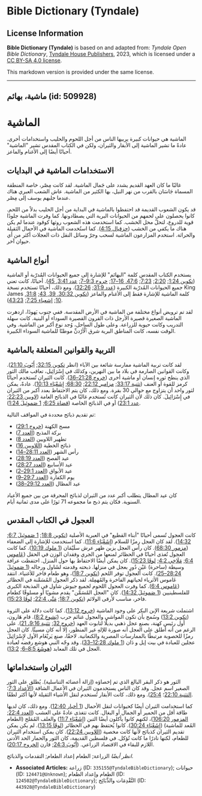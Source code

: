 # Bible Dictionary (Tyndale)

## License Information

**Bible Dictionary (Tyndale)** is based on and adapted from: _Tyndale Open Bible Dictionary_, [Tyndale House Publishers](https://tyndaleopenresources.com/), 2023, which is licensed under a [CC BY-SA 4.0 license](https://creativecommons.org/licenses/by-sa/4.0/legalcode.en).

This markdown version is provided under the same license.



--------------------------------

## ماشية، بهائم (id: 509928)

الماشية
=======

الماشية هي حيوانات كبيرة يربيها الناس من أجل اللحوم والحليب واستخدامات أخرى. عادةً ما تشير الماشية إلى الأبقار والثيران، ولكن في الكتاب المقدس تشير "الماشية" أحيانًا أيضًا إلى الأغنام والماعز.

الاستخدامات الماشية في البدايات
-------------------------------

غالبًا ما كان العهد القديم يشدد على جَمال الماشية. لقد كانت مِصْر، خاصة المنطقة المسماة جَاسَان بالقرب من نهر النيل، بها الكثير من الماشية. عاش الشعب العبري هناك عندما جلبهم يوسف إلى مِصْر.

قد يكون الشعوب القديمة قد احتفظوا بالماشية في البداية من أجل الحليب بدلاً من اللحم. كانوا يحصلون على لحمهم من الحيوانات البرية التي يصطادونها. كما وفرت الماشية جلودًا قوية للدروع، لتحلّ محل الخشب. كما استخدمت هذه الشعوب روثها كوقود عندما لم يكن هناك ما يكفي من الخشب ([حزقيال 4:15](https://ref.ly/Ezek4:15)). كما استُخدمت الماشية في الأحمال الثقيلة والحراثة. استخدم المزارعون الماشية لسحب وجرّ وسائل النقل ذات العجلات أكثر من أي حيوان آخر.

أنواع الماشية
-------------

يستخدم الكتاب المقدس كلمة "البهائم" للإشارة إلى جميع الحيوانات المُدرّبة أو الماشية ([تكوين 1:24](https://ref.ly/Gen1:24); [2:20](https://ref.ly/Gen2:20); [7:23](https://ref.ly/Gen7:23); [47:6, 16–17](https://ref.ly/Gen47:6,Gen47:16-Gen47:17); [خروج 9:3–7](https://ref.ly/Exod9:3-Exod9:7); [عدد 3:41, 45](https://ref.ly/Num3:41,Num3:45)). أحيانًا، كانت تعني جميع الحيوانات المُدرّبة الكبيرة ([عدد 31:9](https://ref.ly/Num31:9); [32:26](https://ref.ly/Num32:26)). ومع ذلك، أحيانًا تستخدم نسخة King James كلمة الماشية للإشارة فقط إلى الأغنام والماعز ([تكوين 30:32, 39, 43](https://ref.ly/Gen30:32,Gen30:39,Gen30:43); [31:8, 10](https://ref.ly/Gen31:8,Gen31:10); [إشعياء 7:25](https://ref.ly/Isa7:25); [43:23](https://ref.ly/Isa43:23)).

لقد تم ترويض أنواع مختلفة من الماشية في الأرض المقدسة. ففي جنوب يَهوذَا، ازدهرت الماشية الصغيرة قصيرة الأرجل ذات القرون القصيرة السوداء أو البنية. كانت سهلة التدريب وكانت حيوية للزراعة. وعلى طول الساحل، وُجد نوع أكبر من الماشية. وفي الوقت نفسه، كانت المناطق البرية شرق ٱلْأرْدنِّ موطنًا للماشية السوداء الكبيرة.

التربية والقوانين المتعلقة بالماشية
-----------------------------------

لقد كانت تربية الماشية ممارسة شائعة بين الآباء (انظر [تكوين 32:15](https://ref.ly/Gen32:15); [أَيّوبَ 21:10](https://ref.ly/Job21:10)). وكانت القوانين الصارمة في بلاد ما بين النهرين، وكذلك في إِسْرَائِيل، تعاقب مالك الثور الذي ينطح ثوره إنسان أو ماشية أخرى ([خروج 21:28–36](https://ref.ly/Exod21:28-Exod21:36)). كانت الثيران تُستخدم أحيانًا كرمز للقوة أو العنف ([تثنية 33:17](https://ref.ly/Deut33:17); [مزامير 22:12](https://ref.ly/Ps22:12); [68:30](https://ref.ly/Ps68:30); [إِشَعْيَاء 10:13](https://ref.ly/Isa10:13)). عادةً، يمكن لثور واحد أن يتزاوج مع حوالي 30 بقرة. ومع ذلك، كان يتم الاحتفاظ بعدد أكبر من الثيران في إِسْرَائِيلَ. كان ذلك لأن الثيران كانت تُستخدم غالبًا في الذبائح العامة ([لاويين 22:23](https://ref.ly/Lev22:23); [عدد 23:1](https://ref.ly/Num23:1)) أو في الذبائح الخاصة ([قضاة 6:25](https://ref.ly/Judg6:25); [1 صَموئِيلَ 1:24](https://ref.ly/1Sam1:24)).

تم تقديم ذبائح محددة في المواقف التالية:

* مسح الكهنة ([خروج 29:1](https://ref.ly/Exod29:1))
* بركة المذبح ([العدد 7](https://ref.ly/Num7:1-Num7:89))
* تطهير اللاويين ([العدد 8](https://ref.ly/Num8:1-Num8:26))
* ذبائح الخطية ([اللاويين 16](https://ref.ly/Lev16:1-Lev16:34))
* رأس الشهر ([العدد 28:11–14](https://ref.ly/Num28:11-Num28:14))
* عيد الفصح ([العدد 28:19](https://ref.ly/Num28:19))
* عيد الأسابيع ([العدد 28:27](https://ref.ly/Num28:27))
* عيد الأبواق ([العدد 29:1–2](https://ref.ly/Num29:1-Num29:2))
* يوم الكفارة ([العدد 29:7–9](https://ref.ly/Num29:7-Num29:9))
* عيد المظال ([العدد 29:12–38](https://ref.ly/Num29:12-Num29:38))

كان عيد المظال يتطلب أكبر عدد من الثيران لذبائح المحرقة من بين جميع الأعياد السنوية. فكان يتم ذبح ما مجموعه 71 ثورًا على مدى ثمانية أيام.

العجول في الكتاب المقدس
-----------------------

كانت العجول تُسمى أحيانًا "أبناء القطيع" في العبرية الأصلية ([تكوين 18:8](https://ref.ly/Gen18:8); [1 صَموئِيلَ 6:7](https://ref.ly/1Sam6:7); [14:32](https://ref.ly/1Sam14:32)). لقد كان العجل رمزًا للسلام ([إِشَعْيَاء 11:6](https://ref.ly/Isa11:6)). كما استخدمت للإشارة إلى الضعفاء ([مزمور 68:30](https://ref.ly/Ps68:30)). كان رأس العجل يزين ظهر عرش سلَيْمَان ([1 ملوك 10:19](https://ref.ly/1Kgs10:19)). كما كانت العجول تُغذى أحيانًا في الحظائر لمنعها من الجري وفقدان الوزن في الحقل ([عَاموس 6:4](https://ref.ly/Amos6:4); [مَلَاخِي 4:2](https://ref.ly/Mal4:2); [لوقَا 15:23](https://ref.ly/Luke15:23)). كان يمكن أيضًا الاحتفاظ بها حول المنزل. احتفظت عرافة وسيطة (ساحرة) عَيْنِ دُورٍ بعجل في منزلها. ذبحته وقدمته لشَاول ورجاله ([1 صَموئِيلَ 28:24–25](https://ref.ly/1Sam28:24-1Sam28:25)). كانت العجول توفر اللحم ([تكوين 18:7](https://ref.ly/Gen18:7))، وهو طعام فاخر للأغنياء. انتقد عَاموس الأثرياء لحياتهم الفاخرة والمُهمِلة. لقد ذكر العجول المُسَمَّنة في الحظائر ([عَاموس 6:4](https://ref.ly/Amos6:4)). كما وفرت العجول اللحوم لجميع جيوش شاول في المذبحة الكبرى للفلسطينيين ([1 صَموئِيلَ 14:32](https://ref.ly/1Sam14:32)). كان "العجل المُسَمَّن" يقدم مشويًا أو مسلوقًا كطعام فاخر، مناسب لأرقى الولائم ([تكوين 18:7](https://ref.ly/Gen18:7); [مَتَّى 22:4](https://ref.ly/Matt22:4); [لوقَا 15:23](https://ref.ly/Luke15:23)).

اشتملت شريعة الإبن البكر على وجود الماشية ([خروج 13:12](https://ref.ly/Exod13:12)). كما كانت دلالة على الثروة ([تكوين 13:2](https://ref.ly/Gen13:2)) وسُمح بأن تكون المواشي والعجول غنائم حرب ([يَشوع 8:2](https://ref.ly/Josh8:2)). قام هَارون، أول رئيس كهنة، بصنع عجل ذهبي بديلًا لتابوت العهد ([خروج 32](https://ref.ly/Exod32:1-Exod32:35); [تثنية 9:16، 21](https://ref.ly/Deut9:16,Deut9:21)). على الرغم من أنه أطلق على العجل أنه صورة للإلهِ غير المنظور، إلا أنه كان مسيئًا. كان العجل رمزًا للخصوبة مرتبطًا بالممارسات المصرية والكنعانية. لاحقًا، صنع يَربْعَام الأول لإِسْرَائِيلَ عجلين للعبادة في بيت إيل و دَان ([1 ملوك 12:28–33](https://ref.ly/1Kgs12:28-1Kgs12:33)). وقد وجّه النبي هوشع رفضه لعبادة العجل في تلك المعابد ([هوشَعَ 8:5–6](https://ref.ly/Hos8:5-Hos8:6); [13:2](https://ref.ly/Hos13:2)).

الثيران واستخداماتها
--------------------

الثور هو ذكر البقر البالغ الذي تم إخصاؤه (إزالة أعضائه التناسلية). يُطلق على الثور الصغير اسم عجل. وقد كان الناس يستخدمون الثيران في الأعمال الشاقة ([الأعداد 7:3](https://ref.ly/Num7:3)؛ [التثنية 22:10](https://ref.ly/Deut22:10)؛ [25:4](https://ref.ly/Deut25:4)). ومع ذلك، كانت الأبقار تُستخدم لنقل الأشياء الثقيلة لأنها أكثر لطفًا.

كما استخدامت الثيران أيضًا كحيوانات لنقل الأحمال ([1 أخبار 12:40](https://ref.ly/1Chr12:40)). ومع ذلك، كان لديها طاقة أقل من الحمير أو الجمال أو البغال. كانت تتغذى عادةً على العشب ([العدد 22:4](https://ref.ly/Num22:4); [المزمور 106:20](https://ref.ly/Ps106:20))، لكنهم كانوا يأكلون أيضًا التبن ([إِشَعْيَاء 11:7](https://ref.ly/Isa11:7)) والعلف المُمَلح (الطعام المُعد للماشية) ([إِشَعْيَاء 30:24](https://ref.ly/Isa30:24)). كانوا يُحتفظ بهم في الحظائر ([لوقَا 13:15](https://ref.ly/Luke13:15)). لم يكن يمكن تقديم الثيران كذبائح لأنها كانت مخصية ([اللاويين 22:24](https://ref.ly/Lev22:24)). كان يمكن استخدام الثيران للطعام، لكنها نادرًا ما كانت تُؤكل. في فلسطين القديمة، كان الثور والحمار الحد الأدنى اللازم للبقاء في الاقتصاد الزراعي. ([أَيّوبَ 24:3](https://ref.ly/Job24:3); قارن [الخروج 20:17](https://ref.ly/Exod20:17)).

*انظر أيضًا* الزراعة; الطعام إعداد الطعام; التقدمات والذبائح.

* **Associated Articles:** زراعة (ID: `335155@TyndaleBibleDictionary`); حيوانات (ID: `124471@Unknown`); الطعام وإعداد الطعام (ID: `124502@TyndaleBibleDictionary`); التَّقْدِمَات والذَّبَائِح (ID: `443928@TyndaleBibleDictionary`)

